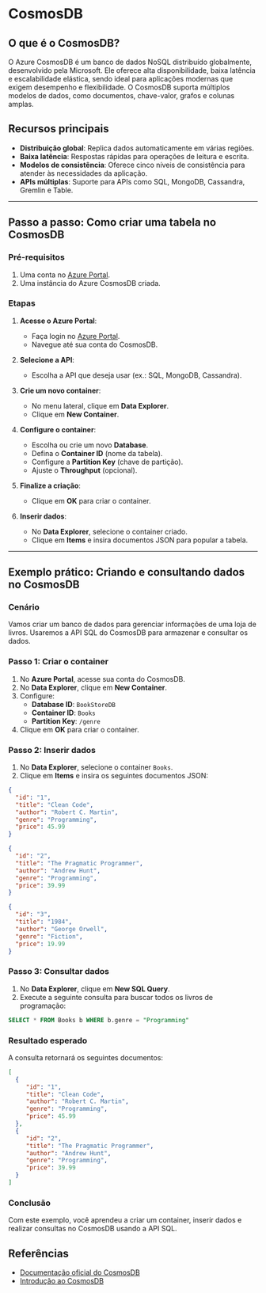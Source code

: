 # CosmosDB

## O que é o CosmosDB?
O Azure CosmosDB é um banco de dados NoSQL distribuído globalmente, desenvolvido pela Microsoft. Ele oferece alta disponibilidade, baixa latência e escalabilidade elástica, sendo ideal para aplicações modernas que exigem desempenho e flexibilidade. O CosmosDB suporta múltiplos modelos de dados, como documentos, chave-valor, grafos e colunas amplas.

## Recursos principais
- **Distribuição global**: Replica dados automaticamente em várias regiões.
- **Baixa latência**: Respostas rápidas para operações de leitura e escrita.
- **Modelos de consistência**: Oferece cinco níveis de consistência para atender às necessidades da aplicação.
- **APIs múltiplas**: Suporte para APIs como SQL, MongoDB, Cassandra, Gremlin e Table.

---

## Passo a passo: Como criar uma tabela no CosmosDB

### Pré-requisitos
1. Uma conta no [Azure Portal](https://portal.azure.com/).
2. Uma instância do Azure CosmosDB criada.

### Etapas
1. **Acesse o Azure Portal**:
    - Faça login no [Azure Portal](https://portal.azure.com/).
    - Navegue até sua conta do CosmosDB.

2. **Selecione a API**:
    - Escolha a API que deseja usar (ex.: SQL, MongoDB, Cassandra).

3. **Crie um novo container**:
    - No menu lateral, clique em **Data Explorer**.
    - Clique em **New Container**.

4. **Configure o container**:
    - Escolha ou crie um novo **Database**.
    - Defina o **Container ID** (nome da tabela).
    - Configure a **Partition Key** (chave de partição).
    - Ajuste o **Throughput** (opcional).

5. **Finalize a criação**:
    - Clique em **OK** para criar o container.

6. **Inserir dados**:
    - No **Data Explorer**, selecione o container criado.
    - Clique em **Items** e insira documentos JSON para popular a tabela.

---

## Exemplo prático: Criando e consultando dados no CosmosDB

### Cenário
Vamos criar um banco de dados para gerenciar informações de uma loja de livros. Usaremos a API SQL do CosmosDB para armazenar e consultar os dados.

### Passo 1: Criar o container
1. No **Azure Portal**, acesse sua conta do CosmosDB.
2. No **Data Explorer**, clique em **New Container**.
3. Configure:
    - **Database ID**: `BookStoreDB`
    - **Container ID**: `Books`
    - **Partition Key**: `/genre`
4. Clique em **OK** para criar o container.

### Passo 2: Inserir dados
1. No **Data Explorer**, selecione o container `Books`.
2. Clique em **Items** e insira os seguintes documentos JSON:

```json
{
  "id": "1",
  "title": "Clean Code",
  "author": "Robert C. Martin",
  "genre": "Programming",
  "price": 45.99
}
```

```json
{
  "id": "2",
  "title": "The Pragmatic Programmer",
  "author": "Andrew Hunt",
  "genre": "Programming",
  "price": 39.99
}
```

```json
{
  "id": "3",
  "title": "1984",
  "author": "George Orwell",
  "genre": "Fiction",
  "price": 19.99
}
```

### Passo 3: Consultar dados
1. No **Data Explorer**, clique em **New SQL Query**.
2. Execute a seguinte consulta para buscar todos os livros de programação:

```sql
SELECT * FROM Books b WHERE b.genre = "Programming"
```

### Resultado esperado
A consulta retornará os seguintes documentos:

```json
[
  {
     "id": "1",
     "title": "Clean Code",
     "author": "Robert C. Martin",
     "genre": "Programming",
     "price": 45.99
  },
  {
     "id": "2",
     "title": "The Pragmatic Programmer",
     "author": "Andrew Hunt",
     "genre": "Programming",
     "price": 39.99
  }
]
```

### Conclusão
Com este exemplo, você aprendeu a criar um container, inserir dados e realizar consultas no CosmosDB usando a API SQL.

## Referências
- [Documentação oficial do CosmosDB](https://learn.microsoft.com/azure/cosmos-db/)
- [Introdução ao CosmosDB](https://azure.microsoft.com/products/cosmos-db/)
